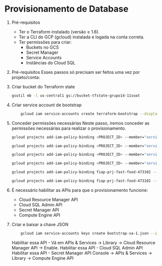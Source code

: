 # Provisionamento de Database

1. Pré-requisitos
    - Ter o Terraform instalado (versão ≥ 1.6).
    - Ter a CLI do GCP (gcloud) instalada e logada na conta correta.
    - Ter permissões para criar:
        - Buckets no GCS
        - Secret Manager
        - Service Accounts
        - Instâncias do Cloud SQL

2. Pré-requisitos 
Esses passos só precisam ser feitos uma vez por projeto/conta:

1. Criar bucket do Terraform state

    ```bash
    gsutil mb -l us-central1 gs://bucket-tfstate-grupo14-11soat
    ```

2. Criar service account de bootstrap
    ```bash
        gcloud iam service-accounts create terraform-bootstrap --display-name="Terraform Bootstrap SA"
    ```

3. Conceder permissões necessárias
Neste passo, iremos conceder as permissões necessárias para realizar o provisionamento.

    ```bash
    gcloud projects add-iam-policy-binding <PROJECT_ID> --member="serviceAccount:terraform-bootstrap@<PROJECT_ID>.iam.gserviceaccount.com" --role="roles/cloudsql.admin"

    gcloud projects add-iam-policy-binding <PROJECT_ID> --member="serviceAccount:terraform-bootstrap@<PROJECT_ID>.iam.gserviceaccount.com" --role="roles/secretmanager.admin"

    gcloud projects add-iam-policy-binding <PROJECT_ID> --member="serviceAccount:terraform-bootstrap@<PROJECT_ID>.iam.gserviceaccount.com" --role="roles/storage.admin"

    gcloud projects add-iam-policy-binding <PROJECT_ID> --member="serviceAccount:terraform-bootstrap@<PROJECT_ID>.iam.gserviceaccount.com" --role="roles/resourcemanager.projectIamAdmin"    

    gcloud projects add-iam-policy-binding fiap-prj-fast-food-473102 --member="serviceAccount:terraform-bootstrap@fiap-prj-fast-food-473102.iam.gserviceaccount.com" --role="roles/storage.admin"

    gcloud projects add-iam-policy-binding fiap-prj-fast-food-473102 --member="serviceAccount:terraform-bootstrap@fiap-prj-fast-food-473102.iam.gserviceaccount.com" --role="roles/compute.networkViewer"

    ```
4. É necessário habilitar as APIs para que o provisionamento funcione:
    - Cloud Resource Manager API 
    - Cloud SQL Admin API
    - Secret Manager API
    - Compute Engine API
4. Criar e baixar a chave JSON
    ```bash
        gcloud iam service-accounts keys create bootstrap-sa-1.json --iam-account=terraform-bootstrap@<PROJECT_ID>.iam.gserviceaccount.com
    ```
    Habilitar essa API - Vá em APIs & Services → Library → Cloud Resource Manager API → Enable.
    Habilitar essa API - Cloud SQL Admin API
    Habilitar essa API - Secret Manager API
    Console → APIs & Services → Library → Compute Engine API